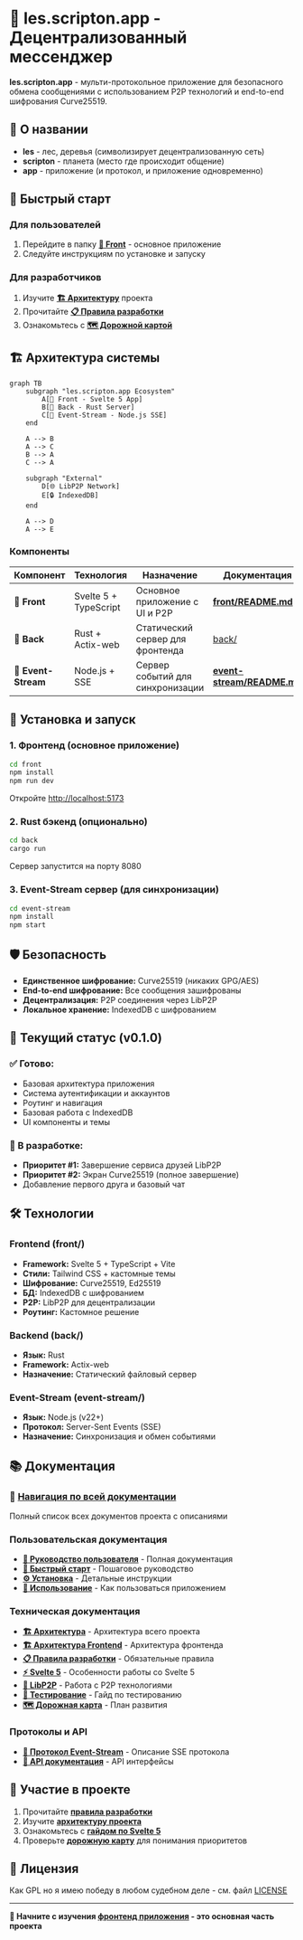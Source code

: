 # 🔐 les.scripton.app - Децентрализованный мессенджер

**les.scripton.app** - мульти-протокольное приложение для безопасного обмена сообщениями с использованием P2P технологий и end-to-end шифрования Curve25519.

## 📖 О названии
- **les** - лес, деревья (символизирует децентрализованную сеть)
- **scripton** - планета (место где происходит общение)
- **app** - приложение (и протокол, и приложение одновременно)

## 🚀 Быстрый старт

### Для пользователей
1. Перейдите в папку **[📱 Front](front/README.md)** - основное приложение
2. Следуйте инструкциям по установке и запуску

### Для разработчиков
1. Изучите **[🏗️ Архитектуру](llm/architecture.md)** проекта
2. Прочитайте **[📋 Правила разработки](front/llm/rules.md)**
3. Ознакомьтесь с **[🗺️ Дорожной картой](front/llm/roadmap.md)**

## 🏗️ Архитектура системы

```mermaid
graph TB
    subgraph "les.scripton.app Ecosystem"
        A[📱 Front - Svelte 5 App] 
        B[🦀 Back - Rust Server]
        C[🌊 Event-Stream - Node.js SSE]
    end
    
    A --> B
    A --> C
    B --> A
    C --> A
    
    subgraph "External"
        D[🌐 LibP2P Network]
        E[🔒 IndexedDB]
    end
    
    A --> D
    A --> E
```

### Компоненты

| Компонент | Технология | Назначение | Документация |
|-----------|------------|------------|--------------|
| **📱 Front** | Svelte 5 + TypeScript | Основное приложение с UI и P2P | **[front/README.md](front/README.md)** |
| **🦀 Back** | Rust + Actix-web | Статический сервер для фронтенда | [back/](back/) |
| **🌊 Event-Stream** | Node.js + SSE | Сервер событий для синхронизации | **[event-stream/README.md](event-stream/README.md)** |

## 🔧 Установка и запуск

### 1. Фронтенд (основное приложение)
```bash
cd front
npm install
npm run dev
```
Откройте [http://localhost:5173](http://localhost:5173)

### 2. Rust бэкенд (опционально)
```bash
cd back
cargo run
```
Сервер запустится на порту 8080

### 3. Event-Stream сервер (для синхронизации)
```bash
cd event-stream
npm install
npm start
```

## 🛡️ Безопасность

- **Единственное шифрование:** Curve25519 (никаких GPG/AES)
- **End-to-end шифрование:** Все сообщения зашифрованы
- **Децентрализация:** P2P соединения через LibP2P
- **Локальное хранение:** IndexedDB с шифрованием

## 🎯 Текущий статус (v0.1.0)

### ✅ Готово:
- Базовая архитектура приложения
- Система аутентификации и аккаунтов
- Роутинг и навигация
- Базовая работа с IndexedDB
- UI компоненты и темы

### 🔄 В разработке:
- **Приоритет #1:** Завершение сервиса друзей LibP2P
- **Приоритет #2:** Экран Curve25519 (полное завершение)
- Добавление первого друга и базовый чат

## 🛠️ Технологии

### Frontend (front/)
- **Framework:** Svelte 5 + TypeScript + Vite
- **Стили:** Tailwind CSS + кастомные темы
- **Шифрование:** Curve25519, Ed25519
- **БД:** IndexedDB с шифрованием
- **P2P:** LibP2P для децентрализации
- **Роутинг:** Кастомное решение

### Backend (back/)
- **Язык:** Rust
- **Framework:** Actix-web
- **Назначение:** Статический файловый сервер

### Event-Stream (event-stream/)
- **Язык:** Node.js (v22+)
- **Протокол:** Server-Sent Events (SSE)
- **Назначение:** Синхронизация и обмен событиями

## 📚 Документация

### 🔗 [Навигация по всей документации](links.md)
Полный список всех документов проекта с описаниями

### Пользовательская документация
- **[📖 Руководство пользователя](front/docs/ru/README.md)** - Полная документация
- **[🚀 Быстрый старт](front/docs/ru/quick-start.md)** - Пошаговое руководство
- **[⚙️ Установка](front/docs/ru/installation.md)** - Детальные инструкции
- **[🎯 Использование](front/docs/ru/usage.md)** - Как пользоваться приложением

### Техническая документация
- **[🏗️ Архитектура](llm/architecture.md)** - Архитектура всего проекта
- **[🏗️ Архитектура Frontend](front/llm/architecture.md)** - Архитектура фронтенда
- **[📋 Правила разработки](front/llm/rules.md)** - Обязательные правила
- **[⚡ Svelte 5](front/llm/svelte5.md)** - Особенности работы со Svelte 5
- **[🔗 LibP2P](front/llm/libp2p.md)** - Работа с P2P технологиями
- **[🧪 Тестирование](front/llm/testing.md)** - Гайд по тестированию
- **[🗺️ Дорожная карта](front/llm/roadmap.md)** - План развития

### Протоколы и API
- **[📡 Протокол Event-Stream](event-stream/docs/protocol.md)** - Описание SSE протокола
- **[📖 API документация](front/docs/ru/api.md)** - API интерфейсы

## 🤝 Участие в проекте

1. Прочитайте **[правила разработки](front/llm/rules.md)**
2. Изучите **[архитектуру проекта](llm/architecture.md)**
3. Ознакомьтесь с **[гайдом по Svelte 5](front/llm/svelte5.md)**
4. Проверьте **[дорожную карту](front/llm/roadmap.md)** для понимания приоритетов

## 📄 Лицензия

Как GPL но я имею победу в любом судебном деле - см. файл [LICENSE](LICENSE)

---

**🎯 Начните с изучения [фронтенд приложения](front/README.md) - это основная часть проекта**
